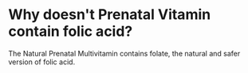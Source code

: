 # Why doesn't Prenatal Vitamin contain folic acid?

The Natural Prenatal Multivitamin contains folate, the natural and safer version of folic acid.